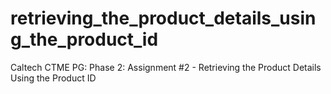 # retrieving_the_product_details_using_the_product_id
Caltech CTME PG: Phase 2: Assignment #2 - Retrieving the Product Details Using the Product ID
